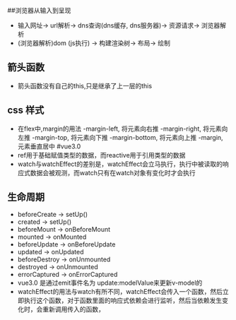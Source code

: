 ##浏览器从输入到呈现
- 输入网址-> url解析-> dns查询(dns缓存, dns服务器<dns-prefech>)-> 资源请求-> 浏览器解析
- (浏览器解析)dom (js执行) -> 构建渲染树-> 布局-> 绘制
## 箭头函数
- 箭头函数没有自己的this,只是继承了上一层的this
## css 样式
- 在flex中,margin的用法
-margin-left, 将元素向右推
-margin-right, 将元素向左推
-margin-top, 将元素向下推
-margin-bottom, 将元素向上推
-margin, 元素垂直居中
#vue3.0
- ref用于基础赋值类型的数据，而reactive用于引用类型的数据
- watch与watchEffect的差别是，watchEffect会立马执行，执行中被读取的响应式数据会被观测，而watch只有在watch对象有变化时才会执行
## 生命周期
- beforeCreate -> setUp()
- created -> setUp()
- beforeMount -> onBeforeMount
- mounted -> onMounted
- beforeUpdate -> onBeforeUpdate
- updated -> onUpdated
- beforeDestroy -> onUnmounted
- destroyed -> onUnmounted
- errorCaptured -> onErrorCaptured
- vue3.0 是通过emit事件名为 update:modelValue来更新v-model的
- watchEffect的用法与watch有所不同，watchEffect会传入一个函数，然后立即执行这个函数，对于函数里面的响应式依赖会进行监听，然后当依赖发生变化时，会重新调用传入的函数，
